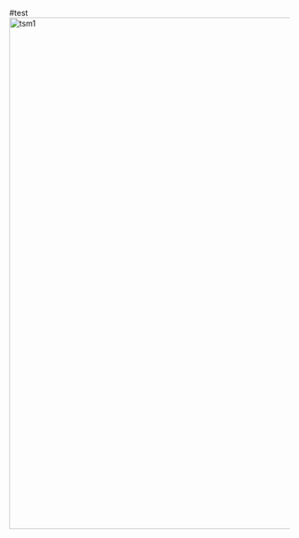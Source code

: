 #test
<img width="919" alt="tsm1" src="https://github.com/Mayank2508/TaskManagerApp/assets/92380236/05dfc91d-1e00-4f83-a920-c6aff99ede1c">
